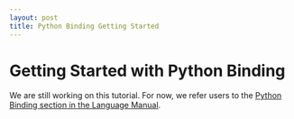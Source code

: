 ```yaml
---
layout: post
title: Python Binding Getting Started
---
```

Getting Started with Python Binding
===============

We are still working on this tutorial. For now, we refer users to the [Python Binding section in the Language Manual](http://graphit-lang.org/language#python-binding).